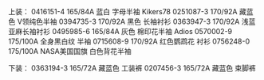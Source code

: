 上装：
0416151-4 165/84A 蓝白 字母半袖 Kikers78
0251087-3 170/92A 藏蓝色 V领纯色半袖
0394735-3 170/92A 黑色 长袖衬衫
0363947-3 170/92A 浅蓝 亚麻长袖衬衫
0495985-6 165/84A 灰色 棉印花半袖 Adios
0570002-9 175/100A 全身黑白纹 半袖
0715608-9 170/92A 红色鹦鹉花 衬衫
0756248-0 175/100A NASA美国国旗 白色背花半袖

下装：
0363194-3 165/72A 藏蓝色 工装裤
0207456-3 165/72A 藏蓝色 束脚裤
